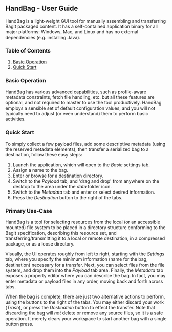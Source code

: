 ## HandBag - User Guide

HandBag is a light-weight GUI tool for manually assembling and transferring BagIt packaged content.
It has a self-contained application binary for all major platforms: Windows, Mac, and Linux
and has no external dependencies (e.g. installing Java).

### Table of Contents
1. [Basic Operation](#basic-operation)
2. [Quick Start](#quick-start)

### Basic Operation

HandBag has various advanced capabilities, such as profile-aware metadata constraints, fetch file
handling, etc. but all these features are optional, and not required to master to use the tool
productively. HandBag employs a sensible set of default configuration values, and you will not
typically need to adjust (or even understand) them to perform basic activities.

### Quick Start

To simply collect a few payload files, add some descriptive metadata (using the reserved
metadata elements), then transfer a serialized bag to a destination, follow these easy steps:

1. Launch the application, which will open to the _Basic_ settings tab.
2. Assign a name to the bag.
3. Enter or browse for a destination directory.
4. Switch to the _Payload_ tab, and 'drag and drop' from anywhere on the desktop to the
   area under the _data_ folder icon.
5. Switch to the _Metadata_ tab and enter or select desired information.
6. Press the _Destination_ button to the right of the tabs.

### Primary Use-Case

HandBag is a tool for selecting resources from the local (or an accessible mounted) file system to be placed
in a directory structure conforming to the BagIt specification, describing this resource set,
and transferring/transmitting it to a local or remote destination, in a compressed package, or as a
loose directory.

Visually, the UI operates roughly from left to right, starting with the _Settings_ tab, where you specify
the minimum information (name for the bag, destination) necessary for a transfer. Next, you can select
files from the file system, and drop them into the _Payload_ tab area. Finally, the _Metadata_ tab exposes
a property editor where you can describe the bag. In fact, you may enter metadata or payload files in any order,
moving back and forth across tabs.

When the bag is complete, there are just two alternative actions to perform, using the buttons to the right of the
tabs. You may either discard your work (_Trash_), or press the _Destination_ button to effect the transfer. Note that
discarding the bag will _not_ delete or remove any source files, so it is a safe operation. It merely clears your workspace
to start another bag with a single button press.

[def]: #quick-start